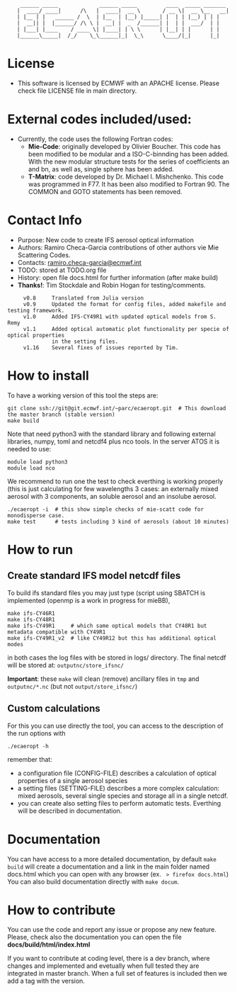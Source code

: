  


        ______ _____             ______ _____         ____  _____ _______   
       |  ____/ ____|      /\   |  ____|  __ \       / __ \|  __ \__   __|  
       | |__ | |   ______ /  \  | |__  | |__) |_____| |  | | |__) | | |     
       |  __|| |  |______/ /\ \ |  __| |  _  /______| |  | |  ___/  | |     
       | |___| |____    / ____ \| |____| | \ \      | |__| | |      | |     
       |______\_____|  /_/    \_\______|_|  \_\      \____/|_|      |_|      


# License
  - This software is licensed by ECMWF with an APACHE license. Please check file LICENSE file in main directory.

# External codes included/used:

  - Currently, the code uses the following Fortran codes:
    - **Mie-Code**: originally developed by Olivier Boucher. This code has been modified to be modular 
                and a ISO-C-binnding has been added. With the new modular structure tests for the 
                series of coefficients an and bn, as well as, single sphere has been added. 
    - **T-Matrix**: code developed by Dr. Michael I. Mishchenko. This code was programmed in F77. It has been also modified
                to Fortran 90. The COMMON and GOTO statements has been removed.

# Contact Info

  - Purpose:  New code to create IFS aerosol optical information
  - Authors:  Ramiro Checa-Garcia
              contributions of other authors vie Mie Scattering Codes.
  - Contacts: ramiro.checa-garcia@ecmwf.int
  - TODO:     stored at TODO.org file
  - History:  open file docs.html for further information (after make build)
  - **Thanks!**:   Tim Stockdale and Robin Hogan for testing/comments.

```
     v0.8     Translated from Julia version
     v0.9     Updated the format for config files, added makefile and testing framework.
     v1.0     Added IFS-CY49R1 with updated optical models from S. Remy
     v1.1     Added optical automatic plot functionality per specie of optical properties 
              in the setting files. 
     v1.16    Several fixes of issues reported by Tim.
```

# How to install

To have a working version of this tool the steps are:

```
git clone ssh://git@git.ecmwf.int/~parc/ecaeropt.git  # This download the master branch (stable version)
make build
```

Note that need python3 with the standard library and following external libraries, numpy, toml and netcdf4 plus nco tools. In the server ATOS it is needed to use:
```
module load python3
module load nco
```

We recommend to run one the test to check everthing is working properly (this is just calculating for few wavelengths 3 cases: an externally mixed aerosol with 3 components, an soluble aerosol and an insolube aerosol.

```
./ecaeropt -i  # this show simple checks of mie-scatt code for monodisperse case.
make test      # tests including 3 kind of aerosols (about 10 minutes)
```

# How to run

## Create standard IFS model netcdf files

To build ifs standard files you may just type (script using SBATCH is implemented (openmp is a work in progress for mieBB),

```
make ifs-CY46R1
make ifs-CY48R1
make ifs-CY49R1     # which same optical models that CY48R1 but metadata compatible with CY49R1
make ifs-CY49R1_v2  # like CY49R12 but this has additional optical modes 
```
in both cases the log files with be stored in logs/ directory. The final netcdf will be stored at: `outputnc/store_ifsnc/`

**Important**: these `make` will clean (remove) ancillary files in `tmp` and `outputnc/*.nc` (but not `output/store_ifsnc/`)

## Custom calculations

For this you can use directly the tool, you can access to the description of the run options with

```
./ecaeropt -h 
```

remember that:

-  a configuration file (CONFIG-FILE) describes a calculation of optical properties of a single aerosol species
-  a setting files (SETTING-FILE) describes a more complex calculation: mixed aerosols, several single species and storage all in a single netcdf.
-  you can create also setting files to perform automatic tests. Everthing will be described in documentation.

# Documentation

You can have access to a more detailed documentation, by default `make build` will create a documentation and a link in the main folder named docs.html which you can open with any browser (ex. ` > firefox docs.html`)
You can also build documentation directly with `make docum`.

# How to contribute

You can use the code and report any issue or propose any new feature. Please, check also
the documentation you can open the file **docs/build/html/index.html**

If you want to contribute at coding level, there is a dev branch, where changes and implemented and evetually when full tested they are integrated in master branch. When a full set of features is included then we add a tag with the version. 

